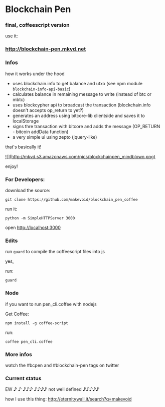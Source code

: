 # Blockchain Pen
### final, coffeescript version

use it:

### <http://blockchain-pen.mkvd.net>

### Infos

how it works under the hood

- uses blockchain.info to get balance and utxo (see npm module `blockchain-info-api-basic`)
- calculates balance in remaining message to write (instead of btc or mbtc)
- uses blockcypher api to broadcast the transaction (blockchain.info doesn't accepts op_return tx yet?)
- generates an address using bitcore-lib clientside and saves it to localStorage
- signs thre transaction with bitcore and adds the message (OP_RETURN - bitcoin addData function)
- a very simple ui using zepto (jquery-like)

that's basically it!

<a href="http://blockchain-pen.mkvd.net">
![](http://mkvd.s3.amazonaws.com/pics/blockchainpen_mindblown.png)
</a>

enjoy!

### For Developers:

download the source:

    git clone https://github.com/makevoid/blockchain_pen_coffee

run it:

    python -m SimpleHTTPServer 3000


open <http://localhost:3000>

### Edits

run `guard` to compile the coffeescript files into js

yes,

run:

    guard


### Node

if you want to run pen_cli.coffee with nodejs

Get Coffee:

    npm install -g coffee-script


run:

    coffee pen_cli.coffee

### More infos

watch the #bcpen and #blockchain-pen tags on twitter



### Current status

EW ♪ ♪ ♪♪♪   ♪♪♪♪   not well defined    ♪♪♪♪♪

how I use this thing: http://eternitywall.it/search?q=makevoid
